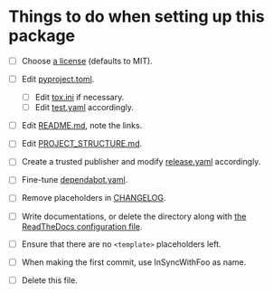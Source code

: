 # Things to do when setting up this package

* [ ] Choose [a license][1] (defaults to MIT).
* [ ] Edit [pyproject.toml][2].
  * [ ] Edit [tox.ini][3] if necessary.
  * [ ] Edit [test.yaml][4] accordingly.
* [ ] Edit [README.md][5], note the links.
* [ ] Edit [PROJECT_STRUCTURE.md][6].
* [ ] Create a trusted publisher and modify [release.yaml][7] accordingly.
* [ ] Fine-tune [dependabot.yaml][8].
* [ ] Remove placeholders in [CHANGELOG][9].
* [ ] Write documentations, or delete the directory
  along with [the ReadTheDocs configuration file][10].
* [ ] Ensure that there are no `<template>` placeholders left.
* [ ] When making the first commit, use InSyncWithFoo as name.
* [ ] Delete this file.


  [1]: ./LICENSE.txt
  [2]: ./pyproject.toml
  [3]: ./tox.ini
  [4]: ./.github/workflows/test.yaml
  [5]: ./README.md
  [6]: ./PROJECT_STRUCTURE.md
  [7]: ./.github/workflows/release.yaml
  [8]: ./.github/dependabot.yaml
  [9]: ./CHANGELOG.md
  [10]: ./.readthedocs.yaml
